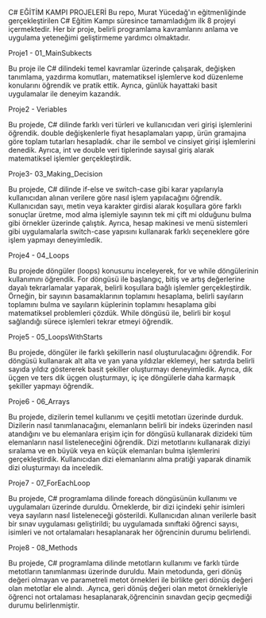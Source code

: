 C# EĞİTİM KAMPI PROJELERİ
Bu repo, Murat Yücedağ'ın eğitmenliğinde gerçekleştirilen C# Eğitim Kampı süresince tamamladığım ilk 8 projeyi içermektedir. Her bir proje, belirli programlama kavramlarını anlama ve uygulama yeteneğimi geliştirmeme yardımcı olmaktadır. 


Proje1 - 01_MainSubkects

Bu proje ile C# dilindeki temel kavramlar üzerinde çalışarak, değişken tanımlama, 
yazdırma komutları, matematiksel işlemlerve kod düzenleme konularını öğrendik ve pratik ettik. 
Ayrıca, günlük hayattaki basit uygulamalar ile deneyim kazandık.


Proje2 - Veriables

Bu projede, C# dilinde farklı veri türleri ve kullanıcıdan veri girişi işlemlerini öğrendik.
double değişkenlerle fiyat hesaplamaları yapıp, ürün gramajına göre toplam tutarları hesapladık. 
char ile sembol ve cinsiyet girişi işlemlerini denedik. Ayrıca, int ve double veri tiplerinde sayısal 
giriş alarak matematiksel işlemler gerçekleştirdik.


Proje3- 03_Making_Decision

Bu projede, C# dilinde if-else ve switch-case gibi karar yapılarıyla kullanıcıdan alınan verilere 
göre nasıl işlem yapılacağını öğrendik. Kullanıcıdan sayı, metin veya karakter girdisi alarak koşullara 
göre farklı sonuçlar üretme, mod alma işlemiyle sayının tek mi çift mi olduğunu bulma gibi örnekler üzerinde 
çalıştık. Ayrıca, hesap makinesi ve menü sistemleri gibi uygulamalarla switch-case yapısını kullanarak farklı 
seçeneklere göre işlem yapmayı deneyimledik. 


Proje4 - 04_Loops

Bu projede döngüler (loops) konusunu inceleyerek, for ve while döngülerinin kullanımını öğrendik. 
For döngüsü ile başlangıç, bitiş ve artış değerlerine dayalı tekrarlamalar yaparak, belirli koşullara 
bağlı işlemler gerçekleştirdik. Örneğin, bir sayının basamaklarının toplamını hesaplama, belirli sayıların 
toplamını bulma ve sayıların küplerinin toplamını hesaplama gibi matematiksel problemleri çözdük. While 
döngüsü ile, belirli bir koşul sağlandığı sürece işlemleri tekrar etmeyi öğrendik. 


Proje5 - 05_LoopsWithStarts

Bu projede, döngüler ile farklı şekillerin nasıl oluşturulacağını öğrendik. 
For döngüsü kullanarak alt alta ve yan yana yıldızlar eklemeyi, her satırda belirli sayıda 
yıldız göstererek basit şekiller oluşturmayı deneyimledik. Ayrıca, dik üçgen ve ters dik üçgen 
oluşturmayı, iç içe döngülerle daha karmaşık şekiller yapmayı öğrendik.


Proje6 - 06_Arrays

Bu projede, dizilerin temel kullanımı ve çeşitli metotları üzerinde durduk. 
Dizilerin nasıl tanımlanacağını, elemanların belirli bir indeks üzerinden nasıl atandığını ve bu 
elemanlara erişim için for döngüsü kullanarak dizideki tüm elemanların nasıl listeleneceğini öğrendik. 
Dizi metotlarını kullanarak diziyi sıralama ve en büyük veya en küçük elemanları bulma işlemlerini
gerçekleştirdik. Kullanıcıdan dizi elemanlarını alma pratiği yaparak dinamik dizi oluşturmayı da inceledik. 


Proje7 - 07_ForEachLoop

Bu projede, C# programlama dilinde foreach döngüsünün kullanımı ve uygulamaları üzerinde duruldu.
Örneklerde, bir dizi içindeki şehir isimleri veya sayıların nasıl listeleneceği gösterildi.
Kullanıcıdan alınan verilerle basit bir sınav uygulaması geliştirildi; bu uygulamada sınıftaki 
öğrenci sayısı, isimleri ve not ortalamaları hesaplanarak her öğrencinin durumu belirlendi.


Proje8 - 08_Methods

Bu projede, C# programlama dilinde metotların kullanımı ve farklı türde metotların tanımlanması 
üzerinde duruldu. Main metodunda, geri dönüş değeri olmayan ve parametreli metot örnekleri ile birlikte
geri dönüş değeri olan metotlar ele alındı. .Ayrıca, geri dönüş değeri olan metot örnekleriyle öğrenci not 
ortalaması hesaplanarak,öğrencinin 
sınavdan geçip geçmediği durumu belirlenmiştir. 


